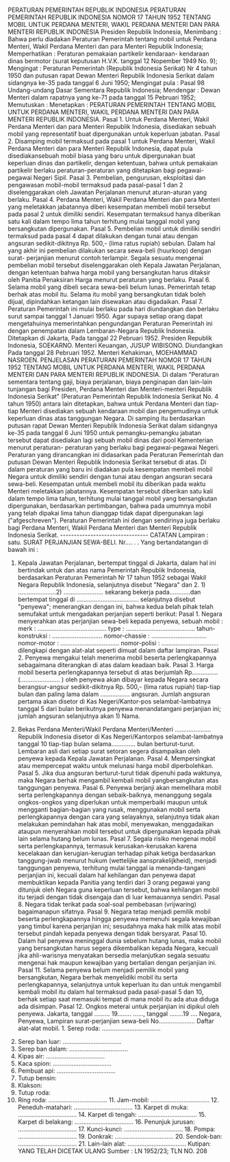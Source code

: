  PERATURAN PEMERINTAH REPUBLIK INDONESIA PERATURAN PEMERINTAH REPUBLIK INDONESIA NOMOR 17 TAHUN 1952 TENTANG MOBIL UNTUK PERDANA MENTERI, WAKIL PERDANA MENTERI DAN PARA MENTERI REPUBLIK INDONESIA Presiden Republik Indonesia,
Menimbang :
 Bahwa perlu diadakan Peraturan Pemerintah tentang mobil untuk Perdana Menteri, Wakil Perdana Menteri dan para Menteri Republik Indonesia; Memperhatikan : Peraturan pemakaian partikelir kendaraan- kendaraan dinas bermotor (surat keputusan H.V.K. tanggal 12 Nopember 1949 No. 9);
Mengingat :
 Peraturan Pemerintah (Republik Indonesia Serikat) Nr 4 tahun 1950 dan putusan rapat Dewan Menteri Republik Indonesia Serikat dalam sidangnya ke-35 pada tanggal 6 Juni 1950; Mengingat pula : Pasal 98 Undang-undang Dasar Sementara Republik Indonesia; Mendengar : Dewan Menteri dalam rapatnya yang ke-71 pada tanggal 15 Pebruari 1952; Memutuskan : Menetapkan : PERATURAN PEMERINTAH TENTANG MOBIL UNTUK PERDANA MENTERI, WAKIL PERDANA MENTERI DAN PARA MENTERI REPUBLIK INDONESIA. Pasal 1. Untuk Perdana Menteri, Wakil Perdana Menteri dan para Menteri Republik Indonesia, disediakan sebuah mobil yang representatif buat dipergunakan untuk keperluan jabatan. Pasal 2. Disamping mobil termaksud pada pasal 1 untuk Perdana Menteri, Wakil Perdana Menteri dan para Menteri Republik Indonesia, dapat pula disediakansebuah mobil biasa yang baru untuk dipergunakan buat keperluan dinas dan partikelir, dengan ketentuan, bahwa untuk pemakaian partikelir berlaku peraturan-peraturan yang ditetapkan bagi pegawai-pegawai Negeri Sipil. Pasal 3. Pembelian, pengurusan, eksploitasi dan pengawasan mobil-mobil termaksud pada pasal-pasal 1 dan 2 diselenggarakan oleh Jawatan Perjalanan menurut aturan-aturan yang berlaku. Pasal 4. Perdana Menteri, Wakil Perdana Menteri dan para Menteri yang meletakkan jabatannya diberi kesempatan membeli mobil tersebut pada pasal 2 untuk dimiliki sendiri. Kesempatan termaksud hanya diberikan satu kali dalam tempo lima tahun terhitung mulai tanggal mobil yang bersangkutan dipergunakan. Pasal 5. Pembelian mobil untuk dimiliki sendiri termaksud pada pasal 4 dapat dilakukan dengan tunai atau dengan angsuran sedikit-dikitnya Rp. 500,- (lima ratus rupiah) sebulan. Dalam hal yang akhir ini pembelian dilakukan secara sewa-beli (huurkoop) dengan surat- perjanjian menurut contoh terlampir. Segala sesuatu mengenai pembelian mobil tersebut diselenggarakan oleh Kepala Jawatan Perjalanan, dengan ketentuan bahwa harga mobil yang bersangkutan harus ditaksir oleh Panitia Penaksiran Harga menurut peraturan yang berlaku. Pasal 6. Selama mobil yang dibeli secara sewa-beli belum lunas. Pemerintah tetap berhak atas mobil itu. Selama itu mobil yang bersangkutan tidak boleh dijual, dipindahkan ketangan lain disewakan atau digadaikan. Pasal 7. Peraturan Pemerintah ini mulai berlaku pada hari diundangkan dan berlaku surut sampai tanggal 1 Januari 1950. Agar supaya setiap orang dapat mengetahuinya memerintahkan pengundangan Peraturan Pemerintah ini dengan penempatan dalam Lembaran-Negara Republik Indonesia. Ditetapkan di Jakarta, Pada tanggal 22 Pebruari 1952. Presiden Republik Indonesia, SOEKARNO. Menteri Keuangan, JUSUP WIBISONO. Diundangkan Pada tanggal 28 Pebruari 1952. Menteri Kehakiman, MOEHAMMAD NASROEN. PENJELASAN PERATURAN PEMERINTAH NOMOR 17 TAHUN 1952 TENTANG MOBIL UNTUK PERDANA MENTERI, WAKIL PERDANA MENTERI DAN PARA MENTERI REPUBLIK INDONESIA. Di dalam "Peraturan sementara tentang gaji, biaya perjalanan, biaya penginapan dan lain-lain tunjangan bagi Presiden, Perdana Menteri dan Menteri-menteri Republik Indonesia Serikat" (Peraturan Pemerintah Republik Indonesia Serikat No. 4 tahun 1950) antara lain ditetapkan, bahwa untuk Perdana Menteri dan tiap-tiap Menteri disediakan sebuah kendaraan mobil dan pengemudinya untuk keperluan dinas atas tanggungan Negara. Di samping itu berdasarkan putusan rapat Dewan Menteri Republik Indonesia Serikat dalam sidangnya ke-35 pada tanggal 6 Juni 1950 untuk pemangku-pemangku jabatan tersebut dapat disediakan lagi sebuah mobil dinas dari pool Kementerian menurut peraturan- peraturan yang berlaku bagi pegawai-pegawai Negeri. Peraturan yang dirancangkan ini didasarkan pada Peraturan Pemerintah dan putusan Dewan Menteri Republik Indonesia Serikat tersebut di atas. Di dalam peraturan yang baru ini diadakan pula kesempatan membeli mobil Negara untuk dimiliki sendiri dengan tunai atau dengan angsuran secara sewa-beli. Kesempatan untuk membeli mobil itu diberikan pada waktu Menteri meletakkan jabatannya. Kesempatan tersebut diberikan satu kali dalam tempo lima tahun, terhitung mulai tanggal mobil yang bersangkutan dipergunakan, berdasarkan pertimbangan, bahwa pada umumnya mobil yang telah dipakai lima tahun dianggap tidak dapat dipergunakan lagi ("afgeschreven"). Peraturan Pemerintah ini dengan sendirinya juga berlaku bagi Perdana Menteri, Wakil Perdana Menteri dan Menteri Republik Indonesia Serikat. -------------------------------- CATATAN Lampiran : satu. SURAT PERJANJIAN SEWA-BELI. Nr.... . . Yang bertandatangan di bawah ini :
1. Kepala Jawatan Perjalanan, bertempat tinggal di Jakarta, dalam hal ini bertindak untuk dan atas nama Pemerintah Republik Indonesia, berdasarkan Peraturan Pemerintah Nr 17 tahun 1952 sebagai Wakil Negara Republik Indonesia, selanjutnya disebut "Negara" dan 2. 1) ......................2) ....................... sekarang bekerja pada............dan bertempat tinggal di .................................... selanjutnya disebut "penyewa"; menerangkan dengan ini, bahwa kedua belah pihak telah semufakat untuk mengadakan perjanjian seperti berikut: Pasal 1. Negara menyerahkan atas perjanjian sewa-beli kepada penyewa, sebuah mobil : merk :
........................................ type :
........................................ tahun-konstruksi :
............................. nomor-chassie :
................................ nomor-motor :
.................................. nomor-polisi :
................................. dilengkapi dengan alat-alat seperti dimuat dalam daftar lampiran. Pasal 2. Penyewa mengakui telah menerima mobil beserta perlengkapannya sebagaimana diterangkan di atas dalam keadaan baik. Pasal 3. Harga mobil beserta perlengkapannya tersebut di atas berjumlah Rp...............(....................... ) oleh penyewa akan dibayar kepada Negara secara berangsur-angsur sedikit-dikitnya Rp. 500,- (lima ratus rupiah) tiap-tiap bulan dan paling lama dalam ................. angsuran. Jumlah angsuran pertama akan disetor di Kas Negeri/Kantor-pos selambat-lambatnya tanggal 5 dari bulan berikutnya penyewa menandatangani perjanjian ini; jumlah angsuran selanjutnya akan 1) Nama.
2) Bekas Perdana Menteri/Wakil Perdana Menteri/Menteri ..................... Republik Indonesia disetor di Kas Negeri/Kantorpos selambat-lambatnya tanggal 10 tiap-tiap bulan selama.............. bulan berturut-turut. Lembaran asli dari setiap surat setoran segera disampaikan oleh penyewa kepada Kepala Jawatan Perjalanan. Pasal 4. Mempersingkat atau mempercepat waktu untuk melunasi harga mobil diperbolehkan. Pasal 5. Jika dua angsuran berturut-turut tidak dipenuhi pada waktunya, maka Negara berhak mengambil kembali mobil yangbersangkutan atas tanggungan penyewa. Pasal 6. Penyewa berjanji akan memelihara mobil serta perlengkapannya dengan sebaik-baiknya, menanggung segala ongkos-ongkos yang diperlukan untuk memperbaiki maupun untuk mengganti bagian-bagian yang rusak, menggunakan mobil serta perlengkapannya dengan cara yang selayaknya, selanjutnya tidak akan melakukan pemindahan hak atas mobil, menyewakan, menggadaikan ataupun menyerahkan mobil tersebut untuk dipergunakan kepada pihak lain selama hutang belum lunas. Pasal 7. Segala risiko mengenai mobil serta perlengkapannya, termasuk kerusakan-kerusakan karena kecelakaan dan kerugian-kerugian terhadap pihak ketiga berdasarkan tanggung-jwab menurut hukum (wettelijke aansprakelijkheid), menjadi tanggungan penyewa, terhitung mulai tanggal ia menanda-tangani perjanjian ini, kecuali dalam hal kehilangan dan penyewa dapat membuktikan kepada Panitia yang terdiri dari 3 orang pegawai yang ditunjuk oleh Negara guna keperluan tersebut, bahwa kehilangan mobil itu terjadi dengan tidak disengaja dan di luar kemauannya sendiri. Pasal 8. Negara tidak terikat pada soal-soal pembebasan (vrijwaring) bagaimanapun sifatnya. Pasal 9. Negara tetap menjadi pemilik mobil beserta perlengkapannya hingga penyewa memenuhi segala kewajiban yang timbul karena perjanjian ini; sesudahnya maka hak milik atas mobil tersebut pindah kepada penyewa dengan tidak bersyarat. Pasal 10. Dalam hal penyewa meninggal dunia sebelum hutang lunas, maka mobil yang bersangkutan harus segera dikembalikan kepada Negara, kecuali jika ahli-warisnya menyatakan bersedia melanjutkan segala sesuatu mengenai hak maupun kewajiban yang bertalian dengan perjanjian ini. Pasal 11. Selama penyewa belum menjadi pemilik mobil yang bersangkutan, Negara berhak menyelidiki mobil itu serta perlengkapannya, selanjutnya untuk keperluan itu dan untuk mengambil kembali mobil itu dalam hal termaksud pada pasal-pasal 5 dan 10, berhak setiap saat memasuki tempat di mana mobil itu ada atua diduga ada disimpan. Pasal 12. Ongkos meterai untuk perjanjian ini dipikul oleh penyewa. Jakarta, tanggal ......... 19........ ......, tanggal ........19 .... Negara, Penyewa, Lampiran surat-perjanjian sewa-beli No..................... Daftar alat-alat mobil. 1. Serep roda:
..................................
2. Serep ban luar:
..................................
3. Serep ban dalam:
..................................
4. Kipas air:
..................................
5. Kaca spion:
..................................
6. Pembuat api:
..................................
7. Tutup bensin:
8. Klakson:
9. Tutup roda:
10. Ring roda:
.................................. 11. Jam-mobil:
.................................. 12. Peneduh-matahari:
.................................. 13. Karpet di muka:
.................................. 14. Karpet di tengah:
.................................. 15. Karpet di belakang:
.................................. 16. Penunjuk jurusan:
.................................. 17. Kunci-kunci:
.................................. 18. Pompa:
.................................. 19. Donkrak:
.................................. 20. Sendok-ban:
.................................. 21. Lain-lain alat:
.................................. Kutipan: YANG TELAH DICETAK ULANG Sumber : LN 1952/23; TLN NO. 208